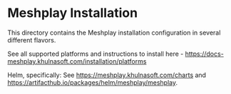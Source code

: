 # Meshplay Installation

This directory contains the Meshplay installation configuration in several different flavors.

See all supported platforms and instructions to install here - https://docs-meshplay.khulnasoft.com/installation/platforms

Helm, specifically: See https://meshplay.khulnasoft.com/charts and https://artifacthub.io/packages/helm/meshplay/meshplay.
